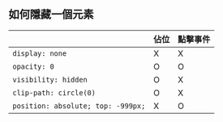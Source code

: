 ## 如何隱藏一個元素

|                                    | 佔位 | 點擊事件 |
| ---------------------------------- | ---- | -------- |
| `display: none`                    | X    | X        |
| `opacity: 0`                       | O    | O        |
| `visibility: hidden`               | O    | X        |
| `clip-path: circle(0)`             | O    | X        |
| `position: absolute; top: -999px;` | X    | O        |


